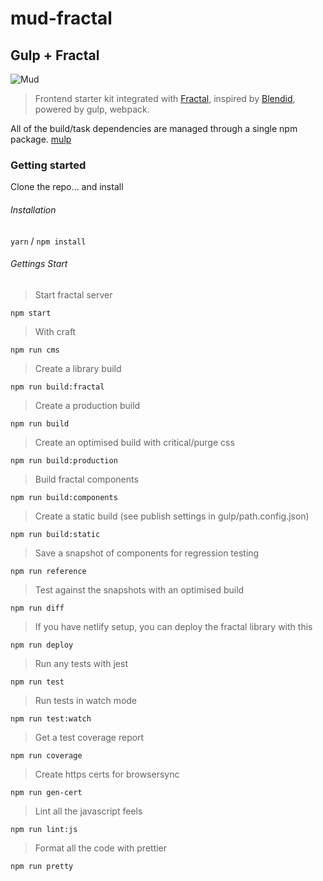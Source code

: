 # mud-fractal

## Gulp + Fractal

![Mud](http://ournameismud.co.uk/css/images/maps-icon.png)

> Frontend starter kit integrated with [Fractal](http://fractal.build/), inspired by [Blendid](https://github.com/vigetlabs/blendid), powered by gulp, webpack.

All of the build/task dependencies are managed through a single npm package. [mulp](https://github.com/ournameismud/mulp)

### Getting started

Clone the repo… and install

###### Installation

`yarn` / `npm install`

###### Gettings Start

> Start fractal server

`npm start`

> With craft

`npm run cms`

> Create a library build

`npm run build:fractal`

> Create a production build

`npm run build`

> Create an optimised build with critical/purge css

`npm run build:production`

> Build fractal components

`npm run build:components`

> Create a static build (see publish settings in gulp/path.config.json)

`npm run build:static`

> Save a snapshot of components for regression testing

`npm run reference`

> Test against the snapshots with an optimised build

`npm run diff`

> If you have netlify setup, you can deploy the fractal library with this

`npm run deploy`

> Run any tests with jest

`npm run test`

> Run tests in watch mode

`npm run test:watch`

> Get a test coverage report

`npm run coverage`

> Create https certs for browsersync

`npm run gen-cert`

> Lint all the javascript feels

`npm run lint:js`

> Format all the code with prettier

`npm run pretty`
